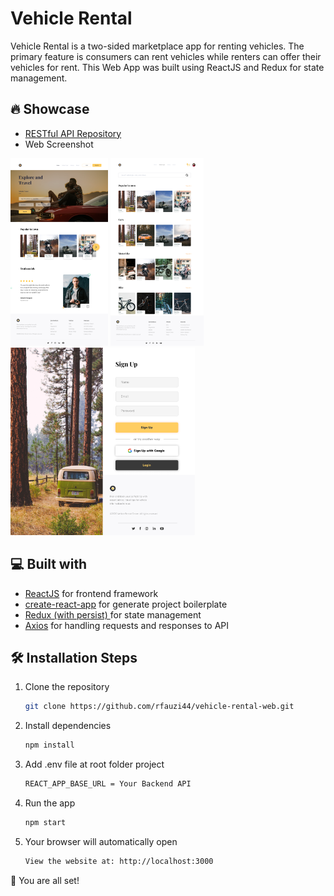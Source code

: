 # Vehicle Rental

Vehicle Rental is a two-sided marketplace app for renting vehicles. The primary feature is consumers can rent vehicles while renters can offer their vehicles for rent. This Web App was built using ReactJS and Redux for state management.

## 🔥 Showcase

- [RESTful API Repository](https://github.com/rfauzi44/vehicle-rental-api)
- Web Screenshot
<p float="left">
<img src="app1.png" alt="Alt text" height="300">
<img src="app2.png" alt="Alt text" height="300">
<img src="app3.png" alt="Alt text" height="300">
</p>

## 💻 Built with

- [ReactJS](https://github.com/facebook/react) for frontend framework
- [create-react-app](https://github.com/facebook/create-react-app) for generate project boilerplate
- [Redux (with persist) ](https://github.com/reduxjs/react-redux) for state management
- [Axios](https://github.com/axios/axios) for handling requests and responses to API

## 🛠️ Installation Steps

1. Clone the repository

   ```bash
   git clone https://github.com/rfauzi44/vehicle-rental-web.git
   ```

2. Install dependencies

   ```bash
   npm install
   ```

3. Add .env file at root folder project

   ```sh
   REACT_APP_BASE_URL = Your Backend API
   ```

4. Run the app

   ```bash
   npm start
   ```

5. Your browser will automatically open

   ```bash
   View the website at: http://localhost:3000
   ```
🌟 You are all set!